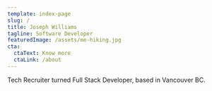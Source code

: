 ```yaml
---
template: index-page
slug: /
title: Joseph Williams
tagline: Software Developer
featuredImage: /assets/me-hiking.jpg
cta:
  ctaText: Know more
  ctaLink: /about
---
```


Tech Recruiter turned Full Stack Developer, based in Vancouver BC.
